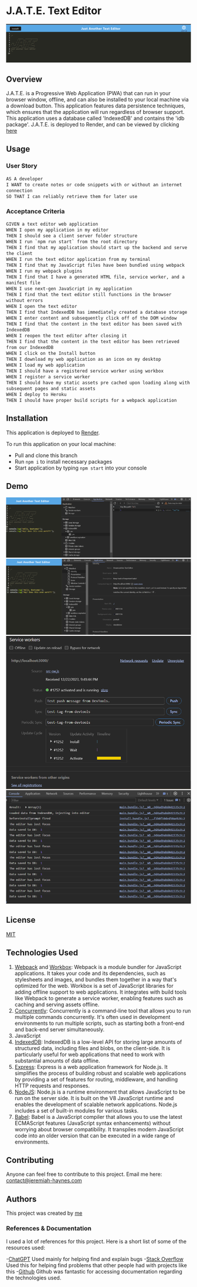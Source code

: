 # J.A.T.E. Text Editor
<p align='center'>
<img src='./client/src/images/jate.png' alt='J.A.T.E. Text Editor'>
</p>


## Overview

J.A.T.E. is a Progressive Web Application (PWA) that can run in your browser window, offline, and can also be installed to your local machine via a download button. This application features data persistence techniques, which ensures that the application will run regardless of browser support. This application uses a database called 'IndexedDB' and contains the 'idb package'. J.A.T.E. is deployed to Render, and can be viewed by clicking [here](https://j-a-t-e-y9ac.onrender.com/)


## Usage

### User Story
```
AS A developer
I WANT to create notes or code snippets with or without an internet connection
SO THAT I can reliably retrieve them for later use
```


### Acceptance Criteria
```
GIVEN a text editor web application
WHEN I open my application in my editor
THEN I should see a client server folder structure
WHEN I run `npm run start` from the root directory
THEN I find that my application should start up the backend and serve the client
WHEN I run the text editor application from my terminal
THEN I find that my JavaScript files have been bundled using webpack
WHEN I run my webpack plugins
THEN I find that I have a generated HTML file, service worker, and a manifest file
WHEN I use next-gen JavaScript in my application
THEN I find that the text editor still functions in the browser without errors
WHEN I open the text editor
THEN I find that IndexedDB has immediately created a database storage
WHEN I enter content and subsequently click off of the DOM window
THEN I find that the content in the text editor has been saved with IndexedDB
WHEN I reopen the text editor after closing it
THEN I find that the content in the text editor has been retrieved from our IndexedDB
WHEN I click on the Install button
THEN I download my web application as an icon on my desktop
WHEN I load my web application
THEN I should have a registered service worker using workbox
WHEN I register a service worker
THEN I should have my static assets pre cached upon loading along with subsequent pages and static assets
WHEN I deploy to Heroku
THEN I should have proper build scripts for a webpack application
```


## Installation

This application is deployed to [Render](https://j-a-t-e-y9ac.onrender.com/).

To run this application on your local machine:
 - Pull and clone this branch
 - Run `npm i` to install necessary packages
 - Start application by typing `npm start` into your console



## Demo

<p align='center'>
<img src='./client/src/images/database.png' alt='J.A.T.E. Database'>
<img src='./client/src/images/manifest.png' alt='Manifest'>
<img src='./client/src/images/service-worker.png' alt='Service Worker'>
<img src='./client/src/images/focus.png' alt='Data shown being saved to database'>
</p>

## License

 [MIT](https://choosealicense.com/licenses/mit/)


## Technologies Used

1. [Webpack](https://webpack.js.org/) and [Workbox](https://web.dev/learn/pwa/workbox): Webpack is a module bundler for JavaScript applications. It takes your code and its dependencies, such as stylesheets and images, and bundles them together in a way that's optimized for the web. Workbox is a set of JavaScript libraries for adding offline support to web applications. It integrates with build tools like Webpack to generate a service worker, enabling features such as caching and serving assets offline.
2. [Concurrently](https://www.npmjs.com/package/concurrently): Concurrently is a command-line tool that allows you to run multiple commands concurrently. It's often used in development environments to run multiple scripts, such as starting both a front-end and back-end server simultaneously.
3. JavaScript
4. [IndexedDB](https://developer.mozilla.org/en-US/docs/Web/API/IndexedDB_API): IndexedDB is a low-level API for storing large amounts of structured data, including files and blobs, on the client-side. It is particularly useful for web applications that need to work with substantial amounts of data offline.
5. [Express](https://expressjs.com/): Express is a web application framework for Node.js. It simplifies the process of building robust and scalable web applications by providing a set of features for routing, middleware, and handling HTTP requests and responses.
6. [NodeJS](https://nodejs.org/docs/latest/api/): Node.js is a runtime environment that allows JavaScript to be run on the server side. It is built on the V8 JavaScript runtime and enables the development of scalable network applications. Node.js includes a set of built-in modules for various tasks.
7. [Babel](https://babeljs.io/docs/): Babel is a JavaScript compiler that allows you to use the latest ECMAScript features (JavaScript syntax enhancements) without worrying about browser compatibility. It transpiles modern JavaScript code into an older version that can be executed in a wide range of environments.


## Contributing

Anyone can feel free to contribute to this project. Email me here: contact@jeremiah-haynes.com


## Authors

This project was created by [me](https://www.github.com/dsatpm)

### References & Documentation

I used a lot of references for this project. Here is a short list of some of the resources used:

 -[ChatGPT](https://chat.openai.com/) Used mainly for helping find and explain bugs
 -[Stack Overflow](https://stackoverflow.com/) Used this for helping find problems that other people had with projects like this
 -[Github](https://www.github.com) Github was fantastic for accessing documentation regarding the technologies used.
